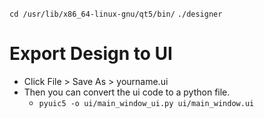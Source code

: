 ``` cd /usr/lib/x86_64-linux-gnu/qt5/bin/ ``` 
``` ./designer ```
# Export Design to UI
* Click File > Save As > yourname.ui
* Then you can convert the ui code to a python file.
    * ```pyuic5 -o ui/main_window_ui.py ui/main_window.ui```

